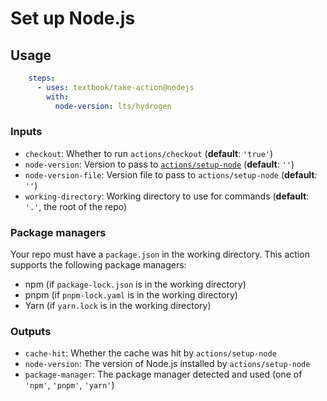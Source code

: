 # Set up Node.js

## Usage

```yaml
    steps:
      - uses: textbook/take-action@nodejs
        with:
          node-version: lts/hydrogen
```

### Inputs

- `checkout`: Whether to run `actions/checkout` (**default**: `'true'`)
- `node-version`: Version to pass to [`actions/setup-node`](https://github.com/actions/setup-node#supported-version-syntax) (**default**: `''`)
- `node-version-file`: Version file to pass to `actions/setup-node` (**default**: `''`)
- `working-directory`: Working directory to use for commands (**default**: `'.'`, the root of the repo)

### Package managers

Your repo must have a `package.json` in the working directory. This action supports the following package managers:

- npm (if `package-lock.json` is in the working directory)
- pnpm (if `pnpm-lock.yaml` is in the working directory)
- Yarn (if `yarn.lock` is in the working directory)

### Outputs

- `cache-hit`: Whether the cache was hit by `actions/setup-node`
- `node-version`: The version of Node.js installed by `actions/setup-node`
- `package-manager`: The package manager detected and used (one of `'npm'`, `'pnpm'`, `'yarn'`)
